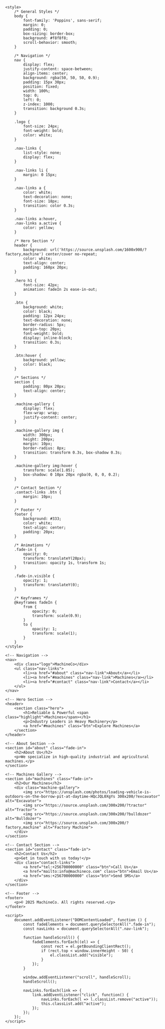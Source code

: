 <!DOCTYPE html>
<html lang="en">
<head>
    <meta charset="UTF-8">
    <meta name="viewport" content="width=device-width, initial-scale=1.0">
    <title>Machine Company</title>
    <script src="https://kit.fontawesome.com/a076d05399.js" crossorigin="anonymous"></script>
    
    <style>
        /* General Styles */
        body {
            font-family: 'Poppins', sans-serif;
            margin: 0;
            padding: 0;
            box-sizing: border-box;
            background: #f8f8f8;
            scroll-behavior: smooth;
        }

        /* Navigation */
        nav {
            display: flex;
            justify-content: space-between;
            align-items: center;
            background: rgba(50, 50, 50, 0.9);
            padding: 15px 30px;
            position: fixed;
            width: 100%;
            top: 0;
            left: 0;
            z-index: 1000;
            transition: background 0.3s;
        }

        .logo {
            font-size: 24px;
            font-weight: bold;
            color: white;
        }

        .nav-links {
            list-style: none;
            display: flex;
        }

        .nav-links li {
            margin: 0 15px;
        }

        .nav-links a {
            color: white;
            text-decoration: none;
            font-size: 18px;
            transition: color 0.3s;
        }

        .nav-links a:hover,
        .nav-links a.active {
            color: yellow;
        }

        /* Hero Section */
        header {
            background: url('https://source.unsplash.com/1600x900/?factory,machine') center/cover no-repeat;
            color: white;
            text-align: center;
            padding: 160px 20px;
        }

        .hero h1 {
            font-size: 42px;
            animation: fadeIn 2s ease-in-out;
        }

        .btn {
            background: white;
            color: black;
            padding: 12px 24px;
            text-decoration: none;
            border-radius: 5px;
            margin-top: 20px;
            font-weight: bold;
            display: inline-block;
            transition: 0.3s;
        }

        .btn:hover {
            background: yellow;
            color: black;
        }

        /* Sections */
        section {
            padding: 80px 20px;
            text-align: center;
        }

        .machine-gallery {
            display: flex;
            flex-wrap: wrap;
            justify-content: center;
        }

        .machine-gallery img {
            width: 300px;
            height: 200px;
            margin: 10px;
            border-radius: 8px;
            transition: transform 0.3s, box-shadow 0.3s;
        }

        .machine-gallery img:hover {
            transform: scale(1.05);
            box-shadow: 0 10px 20px rgba(0, 0, 0, 0.2);
        }

        /* Contact Section */
        .contact-links .btn {
            margin: 10px;
        }

        /* Footer */
        footer {
            background: #333;
            color: white;
            text-align: center;
            padding: 20px;
        }

        /* Animations */
        .fade-in {
            opacity: 0;
            transform: translateY(20px);
            transition: opacity 1s, transform 1s;
        }

        .fade-in.visible {
            opacity: 1;
            transform: translateY(0);
        }

        /* Keyframes */
        @keyframes fadeIn {
            from {
                opacity: 0;
                transform: scale(0.9);
            }
            to {
                opacity: 1;
                transform: scale(1);
            }
        }
    </style>
</head>
<body>

    <!-- Navigation -->
    <nav>
        <div class="logo">MachineCo</div>
        <ul class="nav-links">
            <li><a href="#about" class="nav-link">About</a></li>
            <li><a href="#machines" class="nav-link">Machines</a></li>
            <li><a href="#contact" class="nav-link">Contact</a></li>
        </ul>
    </nav>

    <!-- Hero Section -->
    <header>
        <section class="hero">
            <h1>Reliable & Powerful <span class="highlight">Machines</span></h1>
            <p>Industry Leaders in Heavy Machinery</p>
            <a href="#machines" class="btn">Explore Machines</a>
        </section>
    </header>

    <!-- About Section -->
    <section id="about" class="fade-in">
        <h2>About Us</h2>
        <p>We specialize in high-quality industrial and agricultural machines.</p>
    </section>

    <!-- Machines Gallery -->
    <section id="machines" class="fade-in">
        <h2>Our Machines</h2>
        <div class="machine-gallery">
            <img src="https://unsplash.com/photos/loading-vehicle-is-outdoors-on-the-borrow-pit-at-daytime-HQcJQL0XgYs 300x200/?excavator" alt="Excavator">
            <img src="https://source.unsplash.com/300x200/?tractor" alt="Tractor">
            <img src="https://source.unsplash.com/300x200/?bulldozer" alt="Bulldozer">
            <img src="https://source.unsplash.com/300x200/?factory,machine" alt="Factory Machine">
        </div>
    </section>

    <!-- Contact Section -->
    <section id="contact" class="fade-in">
        <h2>Contact Us</h2>
        <p>Get in touch with us today!</p>
        <div class="contact-links">
            <a href="tel:+256700000000" class="btn">Call Us</a>
            <a href="mailto:info@machineco.com" class="btn">Email Us</a>
            <a href="sms:+256700000000" class="btn">Send SMS</a>
        </div>
    </section>

    <!-- Footer -->
    <footer>
        <p>© 2025 MachineCo. All rights reserved.</p>
    </footer>

    <script>
        document.addEventListener("DOMContentLoaded", function () {
            const fadeElements = document.querySelectorAll(".fade-in");
            const navLinks = document.querySelectorAll(".nav-link");

            function handleScroll() {
                fadeElements.forEach((el) => {
                    const rect = el.getBoundingClientRect();
                    if (rect.top < window.innerHeight - 50) {
                        el.classList.add("visible");
                    }
                });
            }

            window.addEventListener("scroll", handleScroll);
            handleScroll();

            navLinks.forEach(link => {
                link.addEventListener("click", function() {
                    navLinks.forEach(l => l.classList.remove("active"));
                    this.classList.add("active");
                });
            });
        });
    </script>

</body>
</html
